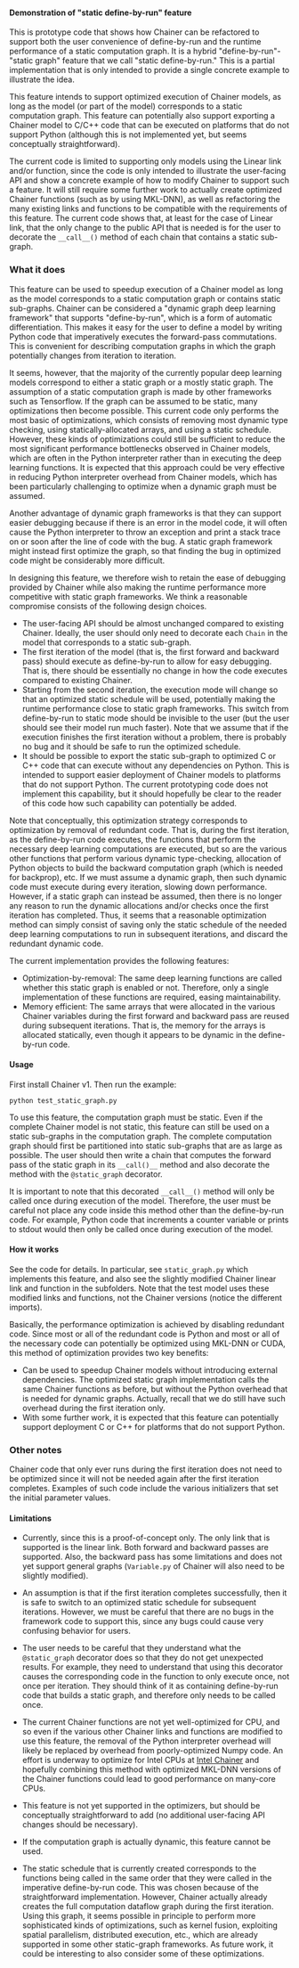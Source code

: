 
#### Demonstration of  "static define-by-run" feature

This is prototype code that shows how Chainer can be refactored to support both the user convenience of define-by-run and the runtime performance of a static computation graph. It is a hybrid "define-by-run"-"static graph" feature that we call "static define-by-run." This is a partial implementation that is only intended to provide a single concrete example to illustrate the idea.  

This feature intends to support optimized execution of Chainer models, as long as the model (or part of the model) corresponds to a static computation graph. This feature can potentially also support exporting a Chainer model to C/C++ code that can be executed on platforms that do not support Python (although this is not implemented yet, but seems conceptually straightforward).

The current code is limited to supporting only models using the Linear link and/or function, since the code is only intended to illustrate the user-facing API and show a concrete example of how to modify Chainer to support such a feature. It will still require some further work to actually create optimized Chainer functions (such as by using MKL-DNN), as well as refactoring the many existing links and functions to be compatible with the requirements of this feature. The current code shows that, at least for the case of Linear link, that the only change to the public API that is needed is for the user to decorate the `__call__()` method of each chain that contains a static sub-graph.

### What it does

This feature can be used to speedup execution of a Chainer model as long as the model corresponds to a static computation graph or contains static sub-graphs. Chainer can be considered a "dynamic graph deep learning framework" that supports "define-by-run", which is a form of automatic differentiation. This makes it easy for the user to define a model by writing Python code that imperatively executes the forward-pass commutations. This is convenient for describing computation graphs in which the graph potentially changes from iteration to iteration.

It seems, however,  that the majority of the currently popular deep learning models correspond to either a static graph or a mostly static graph. The assumption of a static computation graph is made by other frameworks such as Tensorflow. If the graph can be assumed to be static, many optimizations then become possible. This current code only performs the most basic of optimizations, which consists of removing most dynamic type checking, using statically-allocated arrays, and using a static schedule. However, these kinds of optimizations could still be sufficient to reduce the most significant performance bottlenecks observed in Chainer models, which are often in the Python interpreter rather than in executing the deep learning functions. It is expected that this approach could be very effective in reducing Python interpreter overhead from Chainer models, which has been particularly challenging to optimize when a dynamic graph must be assumed.

Another advantage of dynamic graph frameworks is that they can support easier debugging because if there is an error in the model code, it will often cause the Python interpreter to throw an exception and print a stack trace on or soon after the line of code with the bug. A static graph framework might instead first optimize the graph, so that finding the bug in optimized code might be considerably more difficult.

In designing this feature, we therefore wish to retain the ease of debugging provided by Chainer while also making the runtime performance more competitive with static graph frameworks. We think a reasonable compromise consists of the following design choices.

* The user-facing API should be almost unchanged compared to existing Chainer. Ideally, the user should only need to decorate each `Chain` in the model that corresponds to a static sub-graph.
* The first iteration of the model (that is, the first forward and backward pass) should execute as define-by-run to allow for easy debugging. That is, there should be essentially no change in how the code executes compared to existing Chainer.
* Starting from the second iteration, the execution mode will change so that an optimized static schedule will be used, potentially making the runtime performance close to static graph frameworks. This switch from define-by-run to static mode should be invisible to the user (but the user should see their model run much faster). Note that we assume that if the execution finishes the first iteration without a problem, there is probably no bug and it should be safe to run the optimized schedule.
* It should be possible to export the static sub-graph to optimized C or C++ code that can execute without any dependencies on Python. This is intended to support easier deployment of Chainer models to platforms that do not support Python. The current prototyping code does not implement this capability, but it should hopefully be clear to the reader of this code how such capability can potentially be added.

Note that conceptually, this optimization strategy corresponds to optimization by removal of redundant code. That is, during the first iteration, as the define-by-run code executes, the functions that perform the necessary deep learning computations are executed, but so are the various other functions that perform various dynamic type-checking, allocation of Python objects to build the backward computation graph (which is needed for backprop), etc. If we must assume a dynamic graph, then such dynamic code must execute during every iteration, slowing down performance. However, if a static graph can instead be assumed, then there is no longer any reason to run the dynamic allocations and/or checks once the first iteration has completed. Thus, it seems that a reasonable optimization method can simply consist of saving only the static schedule of the needed deep learning computations to run in subsequent iterations, and discard the redundant dynamic code.


The current implementation provides the following features:

* Optimization-by-removal: The same deep learning functions are called whether this static graph is enabled or not. Therefore, only a single implementation of these functions are required, easing maintainability.
* Memory efficient: The same arrays that were allocated in the various Chainer variables during the first forward and backward pass are reused during subsequent iterations. That is, the memory for the arrays is allocated statically, even though it appears to be dynamic in the define-by-run code.


#### Usage

First install Chainer v1. Then run the example:
```
python test_static_graph.py
```

To use this feature, the computation graph must be static. Even if the complete Chainer model is not static, this feature can still be used on a static sub-graphs in the computation graph. The complete computation graph should first be partitioned into static sub-graphs that are as large as possible. The user should then write a chain that computes the forward pass of the static graph in its `__call()__` method and also decorate the method with the `@static_graph` decorator.

It is important to note that this decorated `__call__()` method will only be called once during execution of the model. Therefore, the user must be careful not place any code inside this method other than the define-by-run code. For example, Python code that increments a counter variable or prints to stdout would then only be called once during execution of the model.



#### How it works

See the code for details. In particular, see `static_graph.py` which implements this feature, and also see the slightly modified Chainer linear link and function in the subfolders. Note that the test model uses these modified links and functions, not the Chainer versions (notice the different imports).

Basically, the performance optimization is achieved by disabling redundant code. Since most or all of the redundant code is Python and most or all of the necessary code can potentially be optimized using MKL-DNN or CUDA, this method of optimization provides two key benefits:

* Can be used to speedup Chainer models without introducing external dependencies. The optimized static graph implementation calls the same Chainer functions as before, but without the Python overhead that is needed for dynamic graphs. Actually, recall that we do still have such overhead during the first iteration only.
* With some further work, it is expected that this feature can potentially support deployment C or C++ for platforms that do not support Python.

### Other notes

Chainer code that only ever runs during the first iteration does not need to be optimized since it will not be needed again after the first iteration completes. Examples of such code include the various initializers that set the initial parameter values.

#### Limitations

* Currently, since this is a proof-of-concept only. The only link that is supported is the linear link. Both forward and backward passes are supported. Also, the backward pass has some limitations and does not yet support general graphs (`Variable.py` of Chainer will also need to be slightly modified).

* An assumption is that if the first iteration completes successfully, then it is safe to switch to an optimized static schedule for subsequent iterations. However, we must be careful that there are no bugs in the framework code to support this, since any bugs could cause very confusing behavior for users.

* The user needs to be careful that they understand what the `@static_graph` decorator does so that they do not get unexpected results. For example, they need to understand that using this decorator causes the corresponding code in the function to only execute once, not once per iteration. They should think of it as containing define-by-run code that builds a static graph, and therefore only needs to be called once.

* The current Chainer functions are not yet well-optimized for CPU, and so even if the various other Chainer links and functions are modified to use this feature, the removal of the Python interpreter overhead will likely be replaced by overhead from poorly-optimized Numpy code. An effort is underway to optimize for Intel CPUs at [Intel Chainer](https://github.com/intel/chainer) and hopefully combining this method with optimized MKL-DNN versions of the Chainer functions could lead to good performance on many-core CPUs.

* This feature is not yet supported in the optimizers, but should be conceptually straightforward to add (no additional user-facing API changes should be necessary).

* If the computation graph is actually dynamic, this feature cannot be used.

* The static schedule that is currently created corresponds to the functions being called in the same order that they were called in the imperative define-by-run code. This was chosen because of the straightforward implementation. However, Chainer actually already creates the full computation dataflow graph during the first iteration. Using this graph, it seems possible in principle to perform more sophisticated kinds of optimizations, such as kernel fusion, exploiting spatial parallelism, distributed execution, etc., which are already supported in some other static-graph frameworks. As future work, it could be interesting to also consider some of these optimizations.
